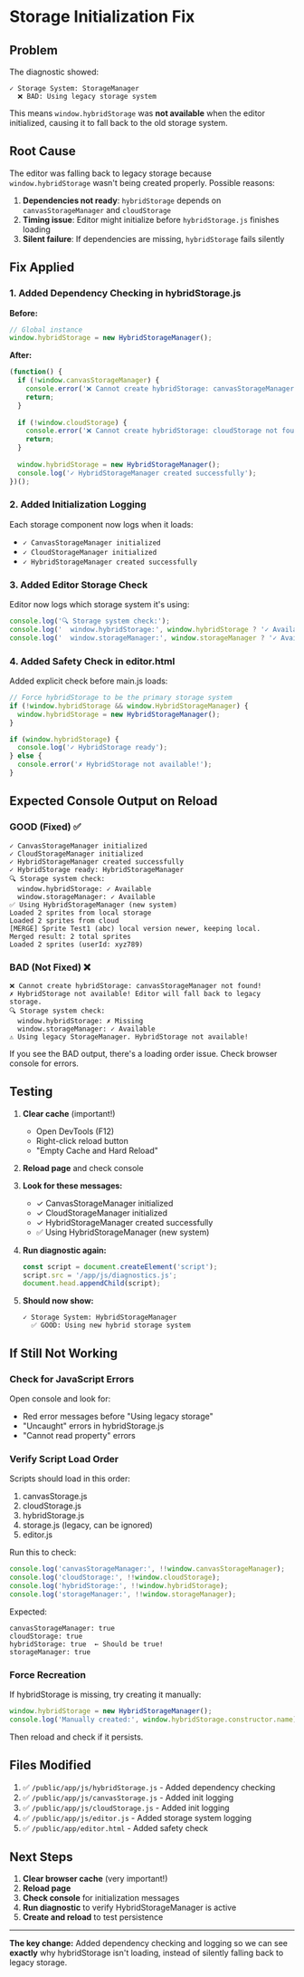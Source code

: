 # Storage Initialization Fix

## Problem
The diagnostic showed:
```
✓ Storage System: StorageManager
  ❌ BAD: Using legacy storage system
```

This means `window.hybridStorage` was **not available** when the editor initialized, causing it to fall back to the old storage system.

## Root Cause

The editor was falling back to legacy storage because `window.hybridStorage` wasn't being created properly. Possible reasons:

1. **Dependencies not ready**: `hybridStorage` depends on `canvasStorageManager` and `cloudStorage`
2. **Timing issue**: Editor might initialize before `hybridStorage.js` finishes loading
3. **Silent failure**: If dependencies are missing, `hybridStorage` fails silently

## Fix Applied

### 1. Added Dependency Checking in hybridStorage.js

**Before:**
```javascript
// Global instance
window.hybridStorage = new HybridStorageManager();
```

**After:**
```javascript
(function() {
  if (!window.canvasStorageManager) {
    console.error('❌ Cannot create hybridStorage: canvasStorageManager not found!');
    return;
  }
  
  if (!window.cloudStorage) {
    console.error('❌ Cannot create hybridStorage: cloudStorage not found!');
    return;
  }
  
  window.hybridStorage = new HybridStorageManager();
  console.log('✓ HybridStorageManager created successfully');
})();
```

### 2. Added Initialization Logging

Each storage component now logs when it loads:
- `✓ CanvasStorageManager initialized`
- `✓ CloudStorageManager initialized`
- `✓ HybridStorageManager created successfully`

### 3. Added Editor Storage Check

Editor now logs which storage system it's using:
```javascript
console.log('🔍 Storage system check:');
console.log('  window.hybridStorage:', window.hybridStorage ? '✓ Available' : '✗ Missing');
console.log('  window.storageManager:', window.storageManager ? '✓ Available' : '✗ Missing');
```

### 4. Added Safety Check in editor.html

Added explicit check before main.js loads:
```javascript
// Force hybridStorage to be the primary storage system
if (!window.hybridStorage && window.HybridStorageManager) {
  window.hybridStorage = new HybridStorageManager();
}

if (window.hybridStorage) {
  console.log('✓ HybridStorage ready');
} else {
  console.error('✗ HybridStorage not available!');
}
```

## Expected Console Output on Reload

### GOOD (Fixed) ✅
```
✓ CanvasStorageManager initialized
✓ CloudStorageManager initialized
✓ HybridStorageManager created successfully
✓ HybridStorage ready: HybridStorageManager
🔍 Storage system check:
  window.hybridStorage: ✓ Available
  window.storageManager: ✓ Available
✅ Using HybridStorageManager (new system)
Loaded 2 sprites from local storage
Loaded 2 sprites from cloud
[MERGE] Sprite Test1 (abc) local version newer, keeping local.
Merged result: 2 total sprites
Loaded 2 sprites (userId: xyz789)
```

### BAD (Not Fixed) ❌
```
❌ Cannot create hybridStorage: canvasStorageManager not found!
✗ HybridStorage not available! Editor will fall back to legacy storage.
🔍 Storage system check:
  window.hybridStorage: ✗ Missing
  window.storageManager: ✓ Available
⚠️ Using legacy StorageManager. HybridStorage not available!
```

If you see the BAD output, there's a loading order issue. Check browser console for errors.

## Testing

1. **Clear cache** (important!)
   - Open DevTools (F12)
   - Right-click reload button
   - "Empty Cache and Hard Reload"

2. **Reload page** and check console

3. **Look for these messages:**
   - ✓ CanvasStorageManager initialized
   - ✓ CloudStorageManager initialized
   - ✓ HybridStorageManager created successfully
   - ✅ Using HybridStorageManager (new system)

4. **Run diagnostic again:**
   ```javascript
   const script = document.createElement('script');
   script.src = '/app/js/diagnostics.js';
   document.head.appendChild(script);
   ```

5. **Should now show:**
   ```
   ✓ Storage System: HybridStorageManager
     ✅ GOOD: Using new hybrid storage system
   ```

## If Still Not Working

### Check for JavaScript Errors

Open console and look for:
- Red error messages before "Using legacy storage"
- "Uncaught" errors in hybridStorage.js
- "Cannot read property" errors

### Verify Script Load Order

Scripts should load in this order:
1. canvasStorage.js
2. cloudStorage.js
3. hybridStorage.js
4. storage.js (legacy, can be ignored)
5. editor.js

Run this to check:
```javascript
console.log('canvasStorageManager:', !!window.canvasStorageManager);
console.log('cloudStorage:', !!window.cloudStorage);
console.log('hybridStorage:', !!window.hybridStorage);
console.log('storageManager:', !!window.storageManager);
```

Expected:
```
canvasStorageManager: true
cloudStorage: true
hybridStorage: true  ← Should be true!
storageManager: true
```

### Force Recreation

If hybridStorage is missing, try creating it manually:
```javascript
window.hybridStorage = new HybridStorageManager();
console.log('Manually created:', window.hybridStorage.constructor.name);
```

Then reload and check if it persists.

## Files Modified

1. ✅ `/public/app/js/hybridStorage.js` - Added dependency checking
2. ✅ `/public/app/js/canvasStorage.js` - Added init logging
3. ✅ `/public/app/js/cloudStorage.js` - Added init logging
4. ✅ `/public/app/js/editor.js` - Added storage system logging
5. ✅ `/public/app/editor.html` - Added safety check

## Next Steps

1. **Clear browser cache** (very important!)
2. **Reload page**
3. **Check console** for initialization messages
4. **Run diagnostic** to verify HybridStorageManager is active
5. **Create and reload** to test persistence

---

**The key change:** Added dependency checking and logging so we can see **exactly** why hybridStorage isn't loading, instead of silently falling back to legacy storage.
